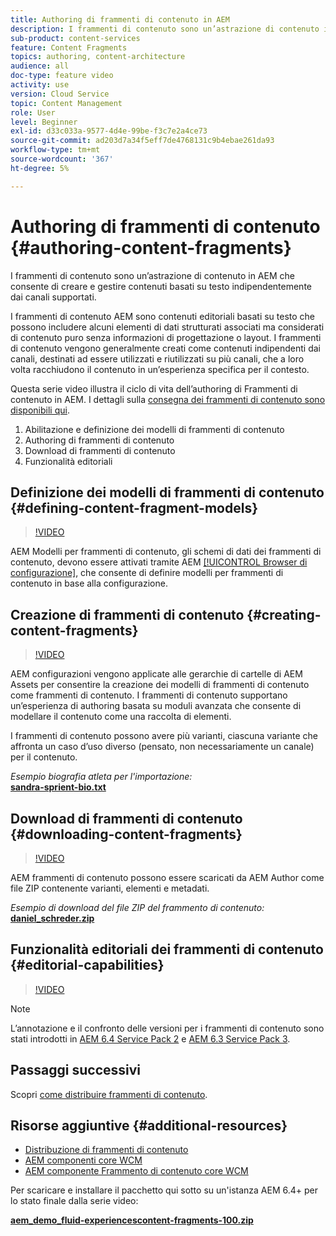 ```yaml
---
title: Authoring di frammenti di contenuto in AEM
description: I frammenti di contenuto sono un’astrazione di contenuto in AEM che consente di creare e gestire contenuti basati su testo indipendentemente dai canali supportati.
sub-product: content-services
feature: Content Fragments
topics: authoring, content-architecture
audience: all
doc-type: feature video
activity: use
version: Cloud Service
topic: Content Management
role: User
level: Beginner
exl-id: d33c033a-9577-4d4e-99be-f3c7e2a4ce73
source-git-commit: ad203d7a34f5eff7de4768131c9b4ebae261da93
workflow-type: tm+mt
source-wordcount: '367'
ht-degree: 5%

---
```


# Authoring di frammenti di contenuto {#authoring-content-fragments}

I frammenti di contenuto sono un’astrazione di contenuto in AEM che consente di creare e gestire contenuti basati su testo indipendentemente dai canali supportati.

I frammenti di contenuto AEM sono contenuti editoriali basati su testo che possono includere alcuni elementi di dati strutturati associati ma considerati di contenuto puro senza informazioni di progettazione o layout. I frammenti di contenuto vengono generalmente creati come contenuti indipendenti dai canali, destinati ad essere utilizzati e riutilizzati su più canali, che a loro volta racchiudono il contenuto in un’esperienza specifica per il contesto.

Questa serie video illustra il ciclo di vita dell’authoring di Frammenti di contenuto in AEM. I dettagli sulla [consegna dei frammenti di contenuto sono disponibili qui](content-fragments-delivery-feature-video-use.md).

1. Abilitazione e definizione dei modelli di frammenti di contenuto
2. Authoring di frammenti di contenuto
3. Download di frammenti di contenuto
4. Funzionalità editoriali

## Definizione dei modelli di frammenti di contenuto {#defining-content-fragment-models}

>[!VIDEO](https://video.tv.adobe.com/v/22452/?quality=12&learn=on)

AEM Modelli per frammenti di contenuto, gli schemi di dati dei frammenti di contenuto, devono essere attivati tramite AEM [[!UICONTROL Browser di configurazione]](https://experienceleague.adobe.com/docs/experience-manager-cloud-service/implementing/developing/configurations.html), che consente di definire modelli per frammenti di contenuto in base alla configurazione.

## Creazione di frammenti di contenuto {#creating-content-fragments}

>[!VIDEO](https://video.tv.adobe.com/v/22451/?quality=12&learn=on)

AEM configurazioni vengono applicate alle gerarchie di cartelle di AEM Assets per consentire la creazione dei modelli di frammenti di contenuto come frammenti di contenuto. I frammenti di contenuto supportano un’esperienza di authoring basata su moduli avanzata che consente di modellare il contenuto come una raccolta di elementi.

I frammenti di contenuto possono avere più varianti, ciascuna variante che affronta un caso d’uso diverso (pensato, non necessariamente un canale) per il contenuto.

*Esempio biografia atleta per l&#39;importazione:*\
**[sandra-sprient-bio.txt](assets/sandra-sprient-bio.txt)**

## Download di frammenti di contenuto {#downloading-content-fragments}

>[!VIDEO](https://video.tv.adobe.com/v/22450/?quality=12&learn=on)

AEM frammenti di contenuto possono essere scaricati da AEM Author come file ZIP contenente varianti, elementi e metadati.

*Esempio di download del file ZIP del frammento di contenuto:*\
**[daniel_schreder.zip](assets/daniel_schreder.zip)**

## Funzionalità editoriali dei frammenti di contenuto {#editorial-capabilities}

>[!VIDEO](https://video.tv.adobe.com/v/25891/?quality=12&learn=on)

>[!NOTE]
>
> L’annotazione e il confronto delle versioni per i frammenti di contenuto sono stati introdotti in [AEM 6.4 Service Pack 2](https://experienceleague.adobe.com/docs/experience-manager-release-information/aem-release-updates/aem-releases-updates.html?lang=it) e [AEM 6.3 Service Pack 3](https://helpx.adobe.com/it/experience-manager/6-3/release-notes/sp3-release-notes.html).

## Passaggi successivi

Scopri [come distribuire frammenti di contenuto](content-fragments-delivery-feature-video-use.md).

## Risorse aggiuntive {#additional-resources}

* [Distribuzione di frammenti di contenuto](content-fragments-delivery-feature-video-use.md)
* [AEM componenti core WCM](https://experienceleague.adobe.com/docs/experience-manager-core-components/using/introduction.html?lang=it)
* [AEM componente Frammento di contenuto core WCM](https://experienceleague.adobe.com/docs/experience-manager-core-components/using/components/content-fragment-component.html)

Per scaricare e installare il pacchetto qui sotto su un&#39;istanza AEM 6.4+ per lo stato finale dalla serie video:

**[aem_demo_fluid-experiencescontent-fragments-100.zip](assets/aem_demo_fluid-experiencescontent-fragments-100.zip)**
